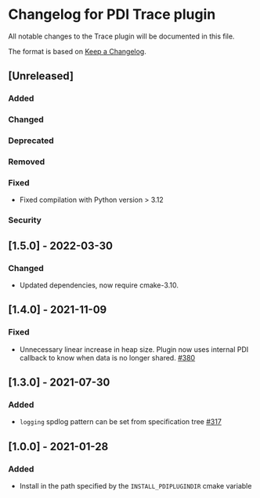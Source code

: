 # Changelog for PDI Trace plugin
All notable changes to the Trace plugin will be documented in this file.

The format is based on [Keep a Changelog](https://keepachangelog.com/en/1.0.0/).


## [Unreleased]

### Added

### Changed

### Deprecated

### Removed

### Fixed
* Fixed compilation with Python version > 3.12

### Security


## [1.5.0] - 2022-03-30

### Changed
* Updated dependencies, now require cmake-3.10.


## [1.4.0] - 2021-11-09

### Fixed
* Unnecessary linear increase in heap size. Plugin now uses internal PDI callback
  to know when data is no longer shared.
  [#380](https://gitlab.maisondelasimulation.fr/pdidev/pdi/-/issues/380)


## [1.3.0] - 2021-07-30

### Added
* `logging` spdlog pattern can be set from specification tree
  [#317](https://gitlab.maisondelasimulation.fr/pdidev/pdi/-/issues/317)


## [1.0.0] - 2021-01-28

### Added
* Install in the path specified by the `INSTALL_PDIPLUGINDIR` cmake variable
